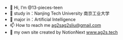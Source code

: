 - 👋 Hi, I’m @13-pieces-teen
- 👀 study in：Nanjing Tech University 南京工业大学
- 🌱 major in：Artificial Intelligence
- 📫 How to reach me ag2sag2sliu@gmail.com
- 👋 my own site created by NotionNext www.ag2s.tech

<!---
13-pieces-teen/13-pieces-teen is a ✨ special ✨ repository because its `README.md` (this file) appears on your GitHub profile.
You can click the Preview link to take a look at your changes.
--->
